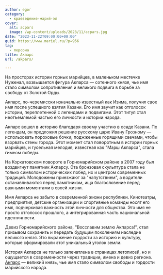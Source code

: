 ```yaml
---
author: egor
category:
  - краеведение-марий-эл
cover:
  alt: acpars
  image: /wp-content/uploads/2023/11/acpars.jpg
date: "2023-11-22T09:00:00+00:00"
guid: https://www.mariel.ru/?p=956
tag:
  - персона
title: Акпарс
url: /akpars/

---
```

На просторах истории горных марийцев, в маленьком местечке Нуженал, возвышается фигура Акпарса — сотенного князя, чье имя стало символом сопротивления и великого подвига в борьбе за свободу от Золотой Орды.

Акпарс, по-черемисски изначально известный как Изима, получил свое имя после успешного взятия Казани. Его имя звучит как отголосок истории, переплетенной с легендами и подвигами. Этот титул стал неотъемлемой частью его личности и истории народа.

Акпарс вошел в историю благодаря своему участию в осаде Казани. По легендам, он предложил решение русскому царю Ивану Грозному — использовать пороховые бочки, поджженные горящими свечами, чтобы взорвать стены города. Этот момент стал поворотным в истории горных марийцев, и гусельная мелодия, известная как "Марш Акпарса", стала гимном победы.

На Коркатовском повороте в Горномарийском районе в 2007 году был воздвигнут памятник Акпарсу. Эта бронзовая скульптура стала не только символом исторических побед, но и центром современных традиций. Молодожены приезжают за "напутствием", а водители останавливаются перед памятником, ища благословение перед важными моментами в своей жизни.

Имя Акпарса не забыто в современной жизни республики. Кинотеатры, предприятия, детские организации и спортивные команды носят его имя, подчеркивая важность этой личности для общества. Это имя не просто отголосок прошлого, а интегрированная часть национальной идентичности.

Девиз Горномарийского района, "Восславим землю Акпарса!", стал призывом сохранить и передать будущим поколениям наследие великого князя. Это выражение гордости за историю и культуру, которые сформировали этот уникальный уголок земли.

История Акпарса не только запечатлена в страницах летописей, но и ощущается в современности через традиции, имена и девиз региона. [Акпарс](/stolovaya-akpars/) — великий князь, чье имя стало символом свободы и гордости марийского народа.
